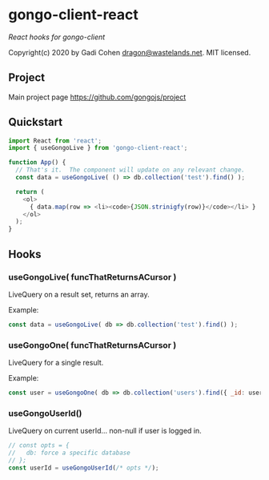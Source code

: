 # gongo-client-react

*React hooks for gongo-client*

Copyright(c) 2020 by Gadi Cohen <dragon@wastelands.net>.  MIT licensed.

## Project

Main project page https://github.com/gongojs/project

## Quickstart

```js
import React from 'react';
import { useGongoLive } from 'gongo-client-react';

function App() {
  // That's it.  The component will update on any relevant change.
  const data = useGongoLive( () => db.collection('test').find() );

  return (
    <ol>
      { data.map(row => <li><code>{JSON.strinigfy(row)}</code></li> }      
    </ol>
  );
}

```

## Hooks

### useGongoLive( funcThatReturnsACursor )

LiveQuery on a result set, returns an array.

Example:

```js
const data = useGongoLive( db => db.collection('test').find() );
```

### useGongoOne( funcThatReturnsACursor )

LiveQuery for a single result.

Example:

```js
const user = useGongoOne( db => db.collection('users').find({ _id: userId }) );
```

### useGongoUserId()

LiveQuery on current userId... non-null if user is logged in.

```js
// const opts = {
//   db: force a specific database
// };
const userId = useGongoUserId(/* opts */);
```
